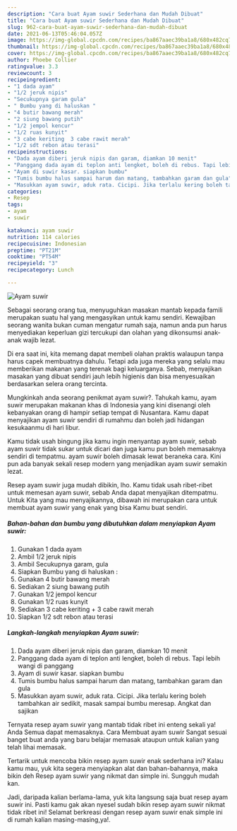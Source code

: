 ```yaml
---
description: "Cara buat Ayam suwir Sederhana dan Mudah Dibuat"
title: "Cara buat Ayam suwir Sederhana dan Mudah Dibuat"
slug: 962-cara-buat-ayam-suwir-sederhana-dan-mudah-dibuat
date: 2021-06-13T05:46:04.057Z
image: https://img-global.cpcdn.com/recipes/ba867aaec39ba1a8/680x482cq70/ayam-suwir-foto-resep-utama.jpg
thumbnail: https://img-global.cpcdn.com/recipes/ba867aaec39ba1a8/680x482cq70/ayam-suwir-foto-resep-utama.jpg
cover: https://img-global.cpcdn.com/recipes/ba867aaec39ba1a8/680x482cq70/ayam-suwir-foto-resep-utama.jpg
author: Phoebe Collier
ratingvalue: 3.3
reviewcount: 3
recipeingredient:
- "1 dada ayam"
- "1/2 jeruk nipis"
- "Secukupnya garam gula"
- " Bumbu yang di haluskan "
- "4 butir bawang merah"
- "2 siung bawang putih"
- "1/2 jempol kencur"
- "1/2 ruas kunyit"
- "3 cabe keriting  3 cabe rawit merah"
- "1/2 sdt rebon atau terasi"
recipeinstructions:
- "Dada ayam diberi jeruk nipis dan garam, diamkan 10 menit"
- "Panggang dada ayam di teplon anti lengket, boleh di rebus. Tapi lebih wangi di panggang"
- "Ayam di suwir kasar. siapkan bumbu"
- "Tumis bumbu halus sampai harum dan matang, tambahkan garam dan gula"
- "Masukkan ayam suwir, aduk rata. Cicipi. Jika terlalu kering boleh tambahkan air sedikit, masak sampai bumbu meresap. Angkat dan sajikan"
categories:
- Resep
tags:
- ayam
- suwir

katakunci: ayam suwir 
nutrition: 114 calories
recipecuisine: Indonesian
preptime: "PT21M"
cooktime: "PT54M"
recipeyield: "3"
recipecategory: Lunch

---
```



![Ayam suwir](https://img-global.cpcdn.com/recipes/ba867aaec39ba1a8/680x482cq70/ayam-suwir-foto-resep-utama.jpg)

Sebagai seorang orang tua, menyuguhkan masakan mantab kepada famili merupakan suatu hal yang mengasyikan untuk kamu sendiri. Kewajiban seorang  wanita bukan cuman mengatur rumah saja, namun anda pun harus menyediakan keperluan gizi tercukupi dan olahan yang dikonsumsi anak-anak wajib lezat.

Di era  saat ini, kita memang dapat membeli olahan praktis walaupun tanpa harus capek membuatnya dahulu. Tetapi ada juga mereka yang selalu mau memberikan makanan yang terenak bagi keluarganya. Sebab, menyajikan masakan yang dibuat sendiri jauh lebih higienis dan bisa menyesuaikan berdasarkan selera orang tercinta. 



Mungkinkah anda seorang penikmat ayam suwir?. Tahukah kamu, ayam suwir merupakan makanan khas di Indonesia yang kini disenangi oleh kebanyakan orang di hampir setiap tempat di Nusantara. Kamu dapat menyajikan ayam suwir sendiri di rumahmu dan boleh jadi hidangan kesukaanmu di hari libur.

Kamu tidak usah bingung jika kamu ingin menyantap ayam suwir, sebab ayam suwir tidak sukar untuk dicari dan juga kamu pun boleh memasaknya sendiri di tempatmu. ayam suwir boleh dimasak lewat beraneka cara. Kini pun ada banyak sekali resep modern yang menjadikan ayam suwir semakin lezat.

Resep ayam suwir juga mudah dibikin, lho. Kamu tidak usah ribet-ribet untuk memesan ayam suwir, sebab Anda dapat menyajikan ditempatmu. Untuk Kita yang mau menyajikannya, dibawah ini merupakan cara untuk membuat ayam suwir yang enak yang bisa Kamu buat sendiri.

<!--inarticleads1-->

##### Bahan-bahan dan bumbu yang dibutuhkan dalam menyiapkan Ayam suwir:

1. Gunakan 1 dada ayam
1. Ambil 1/2 jeruk nipis
1. Ambil Secukupnya garam, gula
1. Siapkan  Bumbu yang di haluskan :
1. Gunakan 4 butir bawang merah
1. Sediakan 2 siung bawang putih
1. Gunakan 1/2 jempol kencur
1. Gunakan 1/2 ruas kunyit
1. Sediakan 3 cabe keriting + 3 cabe rawit merah
1. Siapkan 1/2 sdt rebon atau terasi




<!--inarticleads2-->

##### Langkah-langkah menyiapkan Ayam suwir:

1. Dada ayam diberi jeruk nipis dan garam, diamkan 10 menit
1. Panggang dada ayam di teplon anti lengket, boleh di rebus. Tapi lebih wangi di panggang
1. Ayam di suwir kasar. siapkan bumbu
1. Tumis bumbu halus sampai harum dan matang, tambahkan garam dan gula
1. Masukkan ayam suwir, aduk rata. Cicipi. Jika terlalu kering boleh tambahkan air sedikit, masak sampai bumbu meresap. Angkat dan sajikan




Ternyata resep ayam suwir yang mantab tidak ribet ini enteng sekali ya! Anda Semua dapat memasaknya. Cara Membuat ayam suwir Sangat sesuai banget buat anda yang baru belajar memasak ataupun untuk kalian yang telah lihai memasak.

Tertarik untuk mencoba bikin resep ayam suwir enak sederhana ini? Kalau kamu mau, yuk kita segera menyiapkan alat dan bahan-bahannya, maka bikin deh Resep ayam suwir yang nikmat dan simple ini. Sungguh mudah kan. 

Jadi, daripada kalian berlama-lama, yuk kita langsung saja buat resep ayam suwir ini. Pasti kamu gak akan nyesel sudah bikin resep ayam suwir nikmat tidak ribet ini! Selamat berkreasi dengan resep ayam suwir enak simple ini di rumah kalian masing-masing,ya!.

